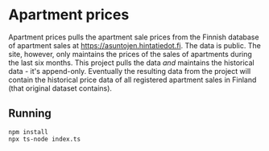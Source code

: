 # Apartment prices

Apartment prices pulls the apartment sale prices from the Finnish database of apartment sales at https://asuntojen.hintatiedot.fi. The data is public. The site, however, only maintains the prices of the sales of apartments during the last six months. This project pulls the data _and_ maintains the historical data - it's append-only. Eventually the resulting data from the project will contain the historical price data of all registered apartment sales in Finland (that original dataset contains).

## Running

```
npm install
npx ts-node index.ts
```
